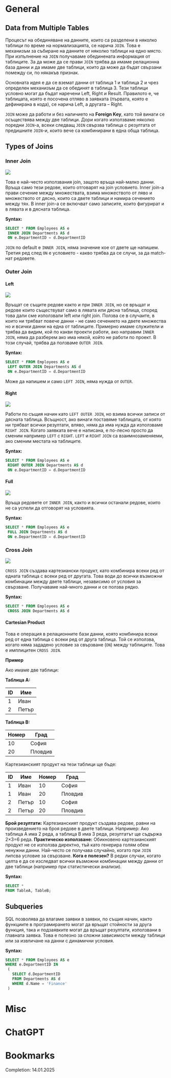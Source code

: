 # General
## Data from Multiple Tables
Процесът на обединяване на данните, които са разделени в няколко таблици по време на нормализацията, се нарича `JOIN`. Това е механизъм за събиране на данните от няколко таблици на едно място. При изпълнение на `JOIN` получаваме обединената информация от таблиците.
За да може да се прави `JOIN` трябва да имаме релационна база данни и да имаме две таблици, които да може да бъдат свързани помежду си, по някакъв признак.

Основната идея е да се вземат данни от таблица 1 и таблица 2 и чрез определен механизъм да се обединят в таблица 3. Тези таблици условно могат да бъдат наречени Left, Right и Result. Правилото е, че таблицата, която е посочена отляво в заявката (първата, която е дефинирана в кода), се нарича Left,  а другата – Right.

`JOIN` може да работи и без наличието на **Foreign Key**, като той винаги се осъществява между две таблици. Дори когато използваме няколко поредни `JOIN`-а, всеки следващ `JOIN` свързва таблица с резултата от предишните `JOIN`-и, които вече са комбинирани в една обща таблица.
## Types of Joins
### Inner Join
![](Pasted%20image%2020250114122409.png)

Това е най-често използвания join, защото връща най-малко данни. Връща само тези редове, които отговарят на join условието. Inner join-a  прави сечение между множествата, взима множеството от ляво и множеството от дясно, които са двете таблици и намира сечението между тях. В inner join-a се включват само записите, които фигурират и в лявата и в дясната таблица.

**Syntax:**

```sql
SELECT * FROM Employees AS e
 INNER JOIN Departments AS d
 ON e.DepartmentID = d.DepartmentID
```

`JOIN` по default e `INNER JOIN`, няма значение кое от двете ще напишем.
Третия ред след `ON` е условието - какво трябва да се случи, за да match-нат редовете.
### Outer Join
#### Left
![](Pasted%20image%2020250114125544.png)

Връщат се същите редове както и при `INNER JOIN`, но се връщат и редове които съществуват само в лявата или дясна таблица, според това дали сме използвали left или right join. Ползва се в случаите, в които ни трябват повече данни - не само сечението на двете множества но и всички данни на една от таблиците. 
Примерно имаме служители и трябва да видим, кой по какви проекти работи, ако направим `INNER JOIN`, няма да разберем ако има някой, който не работи по проект. В този случай, трябва да ползваме `OUTER JOIN`.

**Syntax:**

```sql
SELECT * FROM Employees AS e
 LEFT OUTER JOIN Departments AS d
 ON e.DepartmentID = d.DepartmentID
```

Може да напишем и само `LEFT JOIN`, няма нужда от `OUTER`.
#### Right
![](Pasted%20image%2020250114133602.png)

Работи по същия начин като `LEFT OUTER JOIN`, но взима всички записи от дясната таблица. Всъщност, ако винаги поставяме таблицата, от която ни трябват всички резултати, вляво, няма да има нужда да използваме `RIGHT JOIN`. Когато заявката вече е написана, е по-лесно просто да сменим например `LEFT` с `RIGHT`. `LEFT` и `RIGHT` `JOIN` са взаимнозаменяеми, ако сменим местата на таблиците.

**Syntax:**

```sql
SELECT * FROM Employees AS e
 RIGHT OUTER JOIN Departments AS d
 ON e.DepartmentID = d.DepartmentID
```
#### Full
![](Pasted%20image%2020250114135937.png)

Връща редовете от `INNER JOIN`, както и всички останали редове, които не са успели да отговорят на условията.

**Syntax:**

```sql
SELECT * FROM Employees AS e
 FULL JOIN Departments AS d
 ON e.DepartmentID = d.DepartmentID
```
### Cross Join
![](Pasted%20image%2020250114142214.png)

`CROSS JOIN` създава картезиански продукт, като комбинира всеки ред от едната таблица с всеки ред от другата. Това води до всички възможни комбинации между двете таблици, независимо от условия за свързване. Получаваме най-много данни и се ползва рядко.

**Syntax:**

```sql
SELECT * FROM Employees AS e
 CROSS JOIN Departments AS d
```
#### Cartesian Product
Това е операция в релационните бази данни, която комбинира всеки ред от една таблица с всеки ред от друга таблица. Той се използва, когато няма зададено условие за свързване (`ON`) между таблиците. Това е имплицитен `CROSS JOIN`.

**Пример**

Ако имаме две таблици:

**Таблица A:**

|ID|Име|
|---|---|
|1|Иван|
|2|Петър|

**Таблица B:**

|Номер|Град|
|---|---|
|10|София|
|20|Пловдив|

Картезианският продукт на тези таблици ще бъде:

| ID  | Име   | Номер | Град    |
| --- | ----- | ----- | ------- |
| 1   | Иван  | 10    | София   |
| 1   | Иван  | 20    | Пловдив |
| 2   | Петър | 10    | София   |
| 2   | Петър | 20    | Пловдив |
**Брой резултати:**
Картезианският продукт създава редове, равни на произведението на броя редове в двете таблици. 
Например: Ако таблица A има 2 реда, а таблица B има 3 реда, резултатът ще съдържа 2×3=6 реда.
**Практическо използване:**
Обикновено картезианският продукт не се използва директно, тъй като генерира голям обем ненужни данни.
Най-често се получава случайно, когато при `JOIN` липсва условие за свързване.
**Кога е полезен?**
В редки случаи, когато целта е да се изследват всички възможни комбинации между данни от две таблици (например при статистически анализи).

**Syntax:**

```sql
SELECT *
FROM TableA, TableB;
```
## Subqueries
SQL позволява да влагаме заявки в заявки, по същия начин, както функциите в програмирането могат да връщат стойности за друга функция, така и подзаявките могат да връщат резултати, използвани в главната заявка. Това е полезно за сложни зависимости между таблици или за извличане на данни с динамични условия.

**Syntax:**

```sql
SELECT * FROM Employees AS e
WHERE e.DepartmentID IN
 (
   SELECT d.DepartmentID
   FROM Departments AS d
   WHERE d.Name = 'Finance'
 )
```
# Misc

# ChatGPT

# Bookmarks
Completion: 14.01.2025